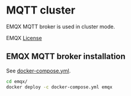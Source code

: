 # MQTT cluster

EMQX MQTT broker is used in cluster mode.

EMQX [License](https://github.com/emqx/emqx/blob/master/lib-ee/BSL.txt)

## EMQX MQTT broker installation

See [docker-compose.yml](../emqx/docker-compose.yml).

```bash
cd emqx/
docker deploy -c docker-compose.yml emqx
```
